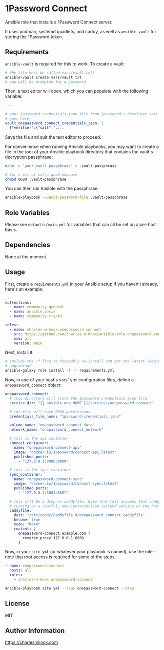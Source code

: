 # 1Password Connect

Ansible role that installs a 1Password Connect server.

It uses podman, systemd quadlets, and caddy, as well as `ansible-vault` for
storing the 1Password token.

## Requirements

`ansible-vault` is required for this to work. To create a vault:

```bash
# the file must be called vars/vault.txt!
ansible-vault create vars/vault.txt
# you will be prompted for a password
```

Then, a text editor will open, which you can populate with the following
variable:

```yaml
---

# your 1password_credentials.json file from 1password's developer settings page
# goes here:
vault_onepassword_connect_credentials_json: |
  {"verifier":{"salt":"....
```

Save the file and quit the text editor to proceed.

For convenience when running Ansible playbooks, you may want to create a file in
the root of your Ansible playbook directory that contains the vault's decryption
passphrase:

```bash
echo -n 'your_vault_passphrase' > .vault-passphrase

# for a bit of extra good measure
chmod 0600 .vault-passphrase
```

You can then run Ansible with the passphrase:

```bash
ansible-playbook --vault-password-file .vault-passphrase
```

## Role Variables

Please see `defaults/main.yml` for variables that can all be set on a per-host
basis.

## Dependencies

None at the moment.

## Usage

First, create a `requirements.yml` in your Ansible setup if you haven't already,
here's an example:

```yaml
---
collections:
  - name: community.general
  - name: ansible.posix
  - name: community.crypto

roles:
  - name: charles-m-knox.onepassword-connect
    src: https://github.com/charles-m-knox/ansible-role-onepassword-connect.git
    scm: git
    version: main
```

Next, install it:

```bash
# include the -f flag to forceably re-install and get the latest (equivalent to
# upgrading)
ansible-galaxy role install -f -r requirements.yml
```

Now, in one of your host's vars' yml configuration files, define a
`onepassword_connect` object:

```yaml
onepassword_connect:
  # this directory will store the 1password-credentials.json file:
  service_dir: "{{ ansible_env.HOME }}/services/onepassword-connect"

  # the file will have 0600 permissions
  credentials_file_name: "1password-credentials.json"

  volume_name: "onepassword_connect_data"
  network_name: "onepassword_connect_network"

  # this is the api container
  connect_container:
    name: "onepassword-connect-api"
    image: "docker.io/1password/connect-api:latest"
    published_ports:
      - "127.0.0.1:8080:8080"

  # this is the sync container
  sync_container:
    name: "onepassword-connect-sync"
    image: "docker.io/1password/connect-sync:latest"
    published_ports:
      - "127.0.0.1:8081:8081"

  # this will be a drop-in caddyfile. Note that this assumes that caddy is
  # running as a rootful, non-containerized systemd service on the host.
  caddyfile:
    dest: "/etc/caddy/Caddyfile.d/onepassword_connect.caddyfile"
    become: true
    mode: "0644"
    content: |
      onepassword-connect.example.com {
        reverse_proxy 127.0.0.1:8080
      }
```

Now, in your `site.yml` (or whatever your playbook is named), use the role -
note that root access is required for some of the steps:

```yaml
- name: onepassword-connect
  hosts: all
  roles:
    - charles-m-knox.onepassword-connect
```

```bash
ansible-playbook site.yml --tags onepassword-connect --step
```

## License

MIT

## Author Information

<https://charlesmknox.com>
